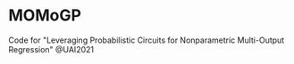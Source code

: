 # MOMoGP
Code for "Leveraging Probabilistic Circuits for Nonparametric Multi-Output Regression" @UAI2021
